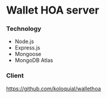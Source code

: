 # Wallet HOA server

### Technology

- Node.js
- Express.js
- Mongoose
- MongoDB Atlas

### Client

https://github.com/koloquial/wallethoa
